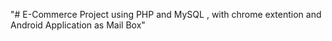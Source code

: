 "# E-Commerce Project using PHP and MySQL , with chrome extention and Android Application as Mail Box" 
